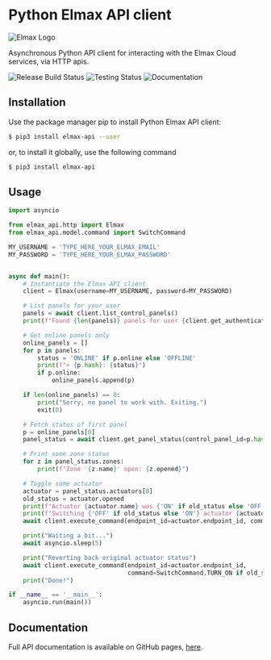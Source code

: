 # Python Elmax API client

![Elmax Logo](docs/elmax-logo.png?raw=true "Elmax Logo")

Asynchronous Python API client for interacting with the Elmax Cloud services, via HTTP apis.

![Release Build Status](https://github.com/albertogeniola/elmax-api/workflows/Release/badge.svg?branch=main)
![Testing Status](https://github.com/albertogeniola/elmax-api/workflows/Testing/badge.svg?branch=main)
![Documentation](https://github.com/albertogeniola/elmax-api/workflows/Publish%20Documentation/badge.svg?branch=main)

## Installation

Use the package manager pip to install Python Elmax API client:

```bash
$ pip3 install elmax-api --user
```

or, to install it globally, use the following command

```bash
$ pip3 install elmax-api
```

## Usage

```python
import asyncio

from elmax_api.http import Elmax
from elmax_api.model.command import SwitchCommand

MY_USERNAME = 'TYPE_HERE_YOUR_ELMAX_EMAIL'
MY_PASSWORD = 'TYPE_HERE_YOUR_ELMAX_PASSWORD'


async def main():
    # Instantiate the Elmax API client
    client = Elmax(username=MY_USERNAME, password=MY_PASSWORD)

    # List panels for your user
    panels = await client.list_control_panels()
    print(f"Found {len(panels)} panels for user {client.get_authenticated_username()}")

    # Get online panels only
    online_panels = []
    for p in panels:
        status = 'ONLINE' if p.online else 'OFFLINE'
        print(f"+ {p.hash}: {status}")
        if p.online:
            online_panels.append(p)

    if len(online_panels) == 0:
        print("Sorry, no panel to work with. Exiting.")
        exit(0)

    # Fetch status of first panel
    p = online_panels[0]
    panel_status = await client.get_panel_status(control_panel_id=p.hash)

    # Print some zone status
    for z in panel_status.zones:
        print(f"Zone '{z.name}' open: {z.opened}")

    # Toggle some actuator
    actuator = panel_status.actuators[0]
    old_status = actuator.opened
    print(f"Actuator {actuator.name} was {'ON' if old_status else 'OFF'}")
    print(f"Switching {'OFF' if old_status else 'ON'} actuator {actuator.name}")
    await client.execute_command(endpoint_id=actuator.endpoint_id, command=SwitchCommand.TURN_ON if not old_status else SwitchCommand.TURN_OFF)

    print("Waiting a bit...")
    await asyncio.sleep(5)

    print("Reverting back original actuator status")
    await client.execute_command(endpoint_id=actuator.endpoint_id,
                                 command=SwitchCommand.TURN_ON if old_status else SwitchCommand.TURN_OFF)
    print("Done!")

if __name__ == '__main__':
    asyncio.run(main())
```

## Documentation
Full API documentation is available on GitHub pages, [here](https://albertogeniola.github.io/elmax-api/).